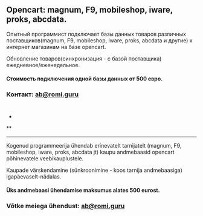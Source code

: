 ## Opencart: magnum, F9, mobileshop, iware, proks, abcdata.

Опытный программист подключает базы данных товаров различных поставщиков(magnum, F9, mobileshop, iware, proks, abcdata и другие) к интернет магазинам на базе opencart.

Обновление товаров(синхронизация - с базой поставщика) ежедневное/еженедельное.

#### Стоимость подключения одной базы данных от 500 евро.

### Контакт: ab@romi.guru


#
##
###
*
**
***


Kogenud programmeerija ühendab erinevatelt tarnijatelt (magnum, F9, mobileshop, iware, proks, abcdata jt) kaupu andmebaasid opencart põhinevatele veebikauplustele.

Kaupade värskendamine (sünkroonimine - koos tarnija andmebaasiga) igapäevaselt-nädalas.

#### Üks andmebaasi ühendamise maksumus alates 500 eurost.

### Võtke meiega ühendust: ab@romi.guru
